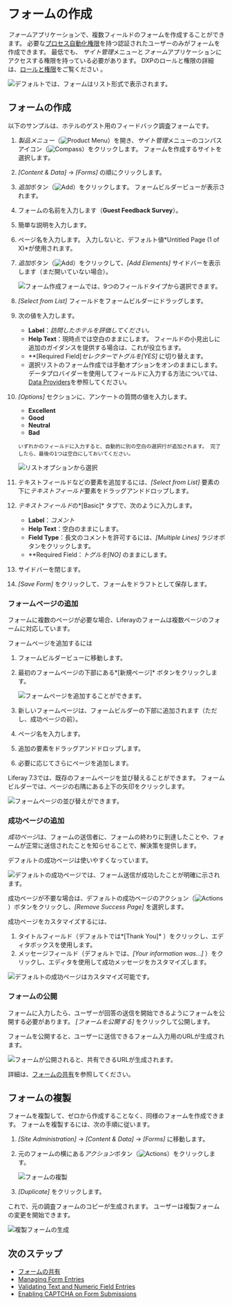 # フォームの作成

*フォーム*アプリケーションで、複数フィールドのフォームを作成することができます。 必要な[プロセス自動化権限](./forms-permissions-reference.md)を持つ認証されたユーザーのみがフォームを作成できます。 最低でも、 *サイト管理*メニューと*フォーム*アプリケーションにアクセスする権限を持っている必要があります。 DXPのロールと権限の詳細は、[ロールと権限](../../../users-and-permissions/roles-and-permissions/understanding-roles-and-permissions.md)をご覧ください 。

![デフォルトでは、フォームはリスト形式で表示されます。](./creating-forms/images/01.png)

## フォームの作成

以下のサンプルは、ホテルのゲスト用のフィードバック調査フォームです。

1.  *製品メニュー*（![Product Menu](../../../images/icon-product-menu.png)）を開き、*サイト管理*メニューのコンパスアイコン（![Compass](../../../images/icon-compass.png)）をクリックします。 フォームを作成するサイトを選択します。

2.  *[Content & Data]* → *[Forms]* の順にクリックします。

3.  *追加*ボタン（![Add](../../../images/icon-add.png)）をクリックします。 フォームビルダービューが表示されます。

4.  フォームの名前を入力します（**Guest Feedback Survey**）。

5.  簡単な説明を入力します。

6.  ページ名を入力します。 入力しないと、デフォルト値*Untitled Page (1 of X)*が使用されます。

7.  *追加*ボタン（![Add](../../../images/icon-add.png)）をクリックして、*[Add Elements]* サイドバーを表示します（まだ開いていない場合）。

    ![フォーム作成フォームでは、9つのフィールドタイプから選択できます。](./creating-forms/images/02.png)

8.  *[Select from List]* フィールドをフォームビルダーにドラッグします。

9.  次の値を入力します。

      - **Label**：*訪問したホテルを評価してください。*
      - **Help Text**：現時点では空白のままにします。 フィールドの小見出しに追加のガイダンスを提供する場合は、これが役立ちます。
      - **[Required Field]**セレクターでトグルを*[YES]* に切り替えます。
      - 選択リストのフォーム作成では手動オプションをオンのままにします。 データプロバイダーを使用してフィールドに入力する方法については、[Data Providers](../data-providers/using-data-providers-to-populate-form-options.md)を参照してください。

10. *[Options]* セクションに、アンケートの質問の値を入力します。

      - **Excellent**
      - **Good**
      - **Neutral**
      - **Bad**
    
    <!-- end list -->
    
    ```{note}
    いずれかのフィールドに入力すると、自動的に別の空白の選択行が追加されます。 完了したら、最後の1つは空白にしておいてください。
    ```

    ![リストオプションから選択](./creating-forms/images/03.png)

11. テキストフィールドなどの要素を追加するには、*[Select from List]* 要素の下に*テキストフィールド*要素をドラッグアンドドロップします。

12. *テキストフィールド*の*[Basic]* タブで、次のように入力します。

      - **Label**：*コメント*
      - **Help Text**：空白のままにします。
      - **Field Type**：長文のコメントを許可するには、*[Multiple Lines]* ラジオボタンをクリックします。
      - **Required Field：**トグルを*[NO]* のままにします。

13. サイドバーを閉じます。

14. *[Save Form]* をクリックして、フォームをドラフトとして保存します。

### フォームページの追加

フォームに複数のページが必要な場合、Liferayのフォームは複数ページのフォームに対応しています。

フォームページを追加するには

1.  フォームビルダービューに移動します。

2.  最初のフォームページの下部にある*[新規ページ]* ボタンをクリックします。

    ![フォームページを追加することができます。](./creating-forms/images/06.png)

3.  新しいフォームページは、フォームビルダーの下部に追加されます（ただし、成功ページの前）。

4.  ページ名を入力します。

5.  追加の要素をドラッグアンドドロップします。

6.  必要に応じてさらにページを追加します。

Liferay 7.3では、既存のフォームページを並び替えることができます。 フォームビルダーでは、ページの右隅にある上下の矢印をクリックします。

![フォームページの並び替えができます。](./creating-forms/images/13.png)

### 成功ページの追加

*成功ページ*は、フォームの送信者に、フォームの終わりに到達したことや、フォームが正常に送信されたことを知らせることで、解決策を提供します。

デフォルトの成功ページは使いやすくなっています。

![デフォルトの成功ページでは、フォーム送信が成功したことが明確に示されます。](./creating-forms/images/08.png)

成功ページが不要な場合は、デフォルトの成功ページのアクション（![Actions](../../../images/icon-actions.png)）ボタンをクリックし、*[Remove Success Page]* を選択します。

成功ページをカスタマイズするには、

1.  タイトルフィールド（デフォルトでは*[Thank You]* ）をクリックし、エディタボックスを使用します。
2.  メッセージフィールド（デフォルトでは、*[Your information was...]* ）をクリックし、エディタを使用して成功メッセージをカスタマイズします。

![デフォルトの成功ページはカスタマイズ可能です。](./creating-forms/images/12.png)

### フォームの公開

フォームに入力したら、ユーザーが回答の送信を開始できるようにフォームを公開する必要があります。 *[フォームを公開する]* をクリックして公開します。

フォームを公開すると、ユーザーに送信できるフォーム入力用のURLが生成されます。

![フォームが公開されると、共有できるURLが生成されます。](creating-forms/images/11.png)

詳細は、[フォームの共有](../sharing-forms-and-managing-submissions/sharing-forms.md)を参照してください。

## フォームの複製

フォームを複製して、ゼロから作成することなく、同様のフォームを作成できます。 フォームを複製するには、次の手順に従います。

1.  *[Site Administration]* → *[Content & Data]* → *[Forms]* に移動します。

2.  元のフォームの横にある*アクション*ボタン（![Actions](../../../images/icon-actions.png)）をクリックします。

    ![フォームの複製](./creating-forms/images/10.png)

3.  *[Duplicate]* をクリックします。

これで、元の調査フォームのコピーが生成されます。 ユーザーは複製フォームの変更を開始できます。

![複製フォームの生成](./creating-forms/images/05.png)

## 次のステップ

  - [フォームの共有](../sharing-forms-and-managing-submissions/sharing-forms.md)
  - [Managing Form Entries](../sharing-forms-and-managing-submissions/managing-form-entries.md)
  - [Validating Text and Numeric Field Entries](./validating-text-and-numeric-field-entries.md)
  - [Enabling CAPTCHA on Form Submissions](../sharing-forms-and-managing-submissions/enabling-captcha-on-form-submissions.md)
